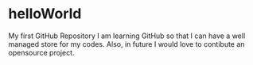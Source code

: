 # helloWorld
My first GitHub Repository
I am learning GitHub so that I can have a well managed store for my codes.
Also, in future I would love to contibute an opensource project.
